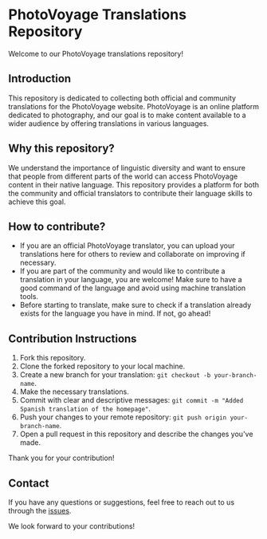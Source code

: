 # PhotoVoyage Translations Repository

Welcome to our PhotoVoyage translations repository!

## Introduction

This repository is dedicated to collecting both official and community translations for the PhotoVoyage website. PhotoVoyage is an online platform dedicated to photography, and our goal is to make content available to a wider audience by offering translations in various languages.

## Why this repository?

We understand the importance of linguistic diversity and want to ensure that people from different parts of the world can access PhotoVoyage content in their native language. This repository provides a platform for both the community and official translators to contribute their language skills to achieve this goal.

## How to contribute?

- If you are an official PhotoVoyage translator, you can upload your translations here for others to review and collaborate on improving if necessary.
- If you are part of the community and would like to contribute a translation in your language, you are welcome! Make sure to have a good command of the language and avoid using machine translation tools.
- Before starting to translate, make sure to check if a translation already exists for the language you have in mind. If not, go ahead!

## Contribution Instructions

1. Fork this repository.
2. Clone the forked repository to your local machine.
3. Create a new branch for your translation: `git checkout -b your-branch-name`.
4. Make the necessary translations.
5. Commit with clear and descriptive messages: `git commit -m "Added Spanish translation of the homepage"`.
6. Push your changes to your remote repository: `git push origin your-branch-name`.
7. Open a pull request in this repository and describe the changes you've made.

Thank you for your contribution!

## Contact

If you have any questions or suggestions, feel free to reach out to us through the [issues](https://github.com/PhotoVoyage/PhotoVoyage-languages/issues/new).

We look forward to your contributions!
